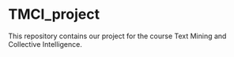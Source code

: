 # TMCI_project
This repository contains our project for the course Text Mining and Collective Intelligence.
